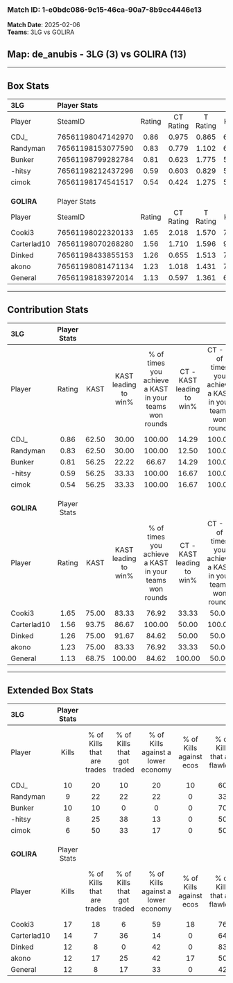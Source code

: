 ### Match ID: 1-e0bdc086-9c15-46ca-90a7-8b9cc4446e13  
**Match Date**: 2025-02-06  
**Teams**: 3LG vs GOLIRA  

## **Map**: de_anubis - 3LG (3) vs GOLIRA (13)  
---  

## Box Stats  

| **3LG**     | Player Stats      |        |           |          |       |       |       |         |        |      |     |
| :- | :- | :-: | :-: | :-: | :-: | :-: | :-: | :-: | :-: | :-: | :-: |
| Player      | SteamID           | Rating | CT Rating | T Rating | KAST  |  ADR  | Kills | Assists | Deaths | K/D  | HS% |
| CDJ_        | 76561198047142970 |  0.86  |   0.975   |  0.865   | 62.50 | 71.9  |  10   |    1    |   13   | 0.77 | 60  |
| Randyman    | 76561198153077590 |  0.83  |   0.779   |  1.102   | 62.50 | 72.1  |   9   |    4    |   13   | 0.69 | 22  |
| Bunker      | 76561198799282784 |  0.81  |   0.623   |  1.775   | 56.25 | 68.4  |  10   |    2    |   13   | 0.77 | 50  |
| -hitsy      | 76561198212437296 |  0.59  |   0.603   |  0.829   | 56.25 | 54.4  |   8   |    2    |   15   | 0.53 | 25  |
| cimok       | 76561198174541517 |  0.54  |   0.424   |  1.275   | 56.25 | 48.4  |   6   |    3    |   13   | 0.46 | 66  |
|             |                   |        |           |          |       |       |       |         |        |      |     |
|             |                   |        |           |          |       |       |       |         |        |      |     |
|             |                   |        |           |          |       |       |       |         |        |      |     |
| **GOLIRA**  | Player Stats      |        |           |          |       |       |       |         |        |      |     |
| Player      | SteamID           | Rating | CT Rating | T Rating | KAST  |  ADR  | Kills | Assists | Deaths | K/D  | HS% |
| Cooki3      | 76561198022320133 |  1.65  |   2.018   |  1.570   | 75.00 | 119.8 |  17   |    6    |   9    | 1.89 | 64  |
| Carterlad10 | 76561198070268280 |  1.56  |   1.710   |  1.596   | 93.75 | 92.3  |  14   |    4    |   8    | 1.75 | 57  |
| Dinked      | 76561198433855153 |  1.26  |   0.655   |  1.513   | 75.00 | 60.6  |  12   |    2    |   6    | 2.00 | 41  |
| akono       | 76561198081471134 |  1.23  |   1.018   |  1.431   | 75.00 | 83.3  |  12   |    6    |   10   | 1.20 | 50  |
| General     | 76561198183972014 |  1.13  |   0.597   |  1.361   | 68.75 | 77.9  |  12   |    1    |   10   | 1.20 | 75  |
---  

## Contribution Stats  

| **3LG**     | Player Stats |       |                      |                                                        |                           |                                                             |                          |                                                            |
| :- | :-: | :-: | :-: | :-: | :-: | :-: | :-: | :-: |
| Player      |    Rating    | KAST  | KAST leading to win% | % of times you achieve a KAST in your teams won rounds | CT - KAST leading to win% | CT - % of times you achieve a KAST in your teams won rounds | T - KAST leading to win% | T - % of times you achieve a KAST in your teams won rounds |
| CDJ_        |     0.86     | 62.50 |        30.00         |                         100.00                         |           14.29           |                           100.00                            |          66.67           |                           100.00                           |
| Randyman    |     0.83     | 62.50 |        30.00         |                         100.00                         |           12.50           |                           100.00                            |          100.00          |                           100.00                           |
| Bunker      |     0.81     | 56.25 |        22.22         |                         66.67                          |           14.29           |                           100.00                            |          50.00           |                           50.00                            |
| -hitsy      |     0.59     | 56.25 |        33.33         |                         100.00                         |           16.67           |                           100.00                            |          66.67           |                           100.00                           |
| cimok       |     0.54     | 56.25 |        33.33         |                         100.00                         |           16.67           |                           100.00                            |          66.67           |                           100.00                           |
|             |              |       |                      |                                                        |                           |                                                             |                          |                                                            |
|             |              |       |                      |                                                        |                           |                                                             |                          |                                                            |
|             |              |       |                      |                                                        |                           |                                                             |                          |                                                            |
| **GOLIRA**  | Player Stats |       |                      |                                                        |                           |                                                             |                          |                                                            |
| Player      |    Rating    | KAST  | KAST leading to win% | % of times you achieve a KAST in your teams won rounds | CT - KAST leading to win% | CT - % of times you achieve a KAST in your teams won rounds | T - KAST leading to win% | T - % of times you achieve a KAST in your teams won rounds |
| Cooki3      |     1.65     | 75.00 |        83.33         |                         76.92                          |           33.33           |                            50.00                            |          100.00          |                           81.82                            |
| Carterlad10 |     1.56     | 93.75 |        86.67         |                         100.00                         |           50.00           |                           100.00                            |          100.00          |                           100.00                           |
| Dinked      |     1.26     | 75.00 |        91.67         |                         84.62                          |           50.00           |                            50.00                            |          100.00          |                           90.91                            |
| akono       |     1.23     | 75.00 |        83.33         |                         76.92                          |           33.33           |                            50.00                            |          100.00          |                           81.82                            |
| General     |     1.13     | 68.75 |        100.00        |                         84.62                          |          100.00           |                            50.00                            |          100.00          |                           90.91                            |
---  

## Extended Box Stats  

| **3LG**     | Player Stats |                            |                            |                                    |                         |                              |                                 |        |                             |                                     |                          |                               |                            |
| :- | :-: | :-: | :-: | :-: | :-: | :-: | :-: | :-: | :-: | :-: | :-: | :-: | :-: |
| Player      |    Kills     | % of Kills that are trades | % of Kills that got traded | % of Kills against a lower economy | % of Kills against ecos | % of Kills that are flawless | % of Kills that are close duels | Deaths | % of Deaths that get traded | % of Deaths against a lower economy | % of Deaths against ecos | % of Deaths that are flawless | % of Deaths that are close |
| CDJ_        |      10      |             20             |             10             |                 20                 |           10            |              60              |                0                |   13   |             15              |                 15                  |            8             |              54               |             8              |
| Randyman    |      9       |             22             |             22             |                 22                 |            0            |              33              |               11                |   13   |              8              |                  8                  |            8             |              69               |             8              |
| Bunker      |      10      |             10             |             0              |                 0                  |            0            |              70              |                0                |   13   |             23              |                 15                  |            8             |              85               |             8              |
| -hitsy      |      8       |             25             |             38             |                 13                 |            0            |              50              |               13                |   15   |             13              |                 13                  |            7             |              67               |             0              |
| cimok       |      6       |             50             |             33             |                 17                 |            0            |              50              |               17                |   13   |             23              |                 15                  |            8             |              46               |             15             |
|             |              |                            |                            |                                    |                         |                              |                                 |        |                             |                                     |                          |                               |                            |
|             |              |                            |                            |                                    |                         |                              |                                 |        |                             |                                     |                          |                               |                            |
|             |              |                            |                            |                                    |                         |                              |                                 |        |                             |                                     |                          |                               |                            |
| **GOLIRA**  | Player Stats |                            |                            |                                    |                         |                              |                                 |        |                             |                                     |                          |                               |                            |
| Player      |    Kills     | % of Kills that are trades | % of Kills that got traded | % of Kills against a lower economy | % of Kills against ecos | % of Kills that are flawless | % of Kills that are close duels | Deaths | % of Deaths that get traded | % of Deaths against a lower economy | % of Deaths against ecos | % of Deaths that are flawless | % of Deaths that are close |
| Cooki3      |      17      |             18             |             6              |                 59                 |           18            |              76              |                6                |   9    |             11              |                 22                  |            0             |              56               |             0              |
| Carterlad10 |      14      |             7              |             36             |                 14                 |            0            |              64              |                7                |   8    |             25              |                 25                  |            0             |              63               |             0              |
| Dinked      |      12      |             8              |             0              |                 42                 |            0            |              83              |                0                |   6    |             17              |                 33                  |            17            |              67               |             17             |
| akono       |      12      |             17             |             25             |                 42                 |           17            |              50              |               17                |   10   |             30              |                 30                  |            10            |              30               |             20             |
| General     |      12      |             8              |             17             |                 33                 |            0            |              42              |                8                |   10   |             10              |                 20                  |            0             |              60               |             0              |
